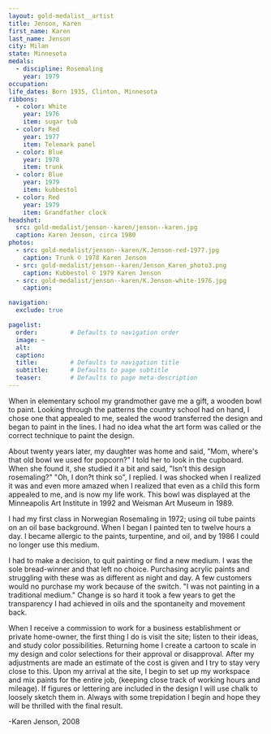 ```yaml
---
layout: gold-medalist__artist
title: Jenson, Karen
first_name: Karen
last_name: Jenson
city: Milan
state: Minnesota
medals: 
  - discipline: Rosemaling
    year: 1979
occupation:
life_dates: Born 1935, Clinton, Minnesota
ribbons:
  - color: White
    year: 1976
    item: sugar tub
  - color: Red
    year: 1977
    item: Telemark panel
  - color: Blue
    year: 1978
    item: trunk
  - color: Blue
    year: 1979
    item: kubbestol
  - color: Red
    year: 1979
    item: Grandfather clock
headshot:
  src: gold-medalist/jenson--karen/jenson--karen.jpg
  caption: Karen Jenson, circa 1980
photos:
  - src: gold-medalist/jenson--karen/K.Jenson-red-1977.jpg
    caption: Trunk © 1978 Karen Jenson
  - src: gold-medalist/jenson--karen/Jenson_Karen_photo3.png
    caption: Kubbestol © 1979 Karen Jenson
  - src: gold-medalist/jenson--karen/K.Jenson-white-1976.jpg
    caption:

navigation:
  exclude: true

pagelist:
  order:         # Defaults to navigation order  
  image: ~
  alt:
  caption:
  title:         # Defaults to navigation title
  subtitle:      # Defaults to page subtitle
  teaser:        # Defaults to page meta-description  
---
```

When in elementary school my grandmother gave me a gift, a wooden bowl to paint.  Looking through the patterns the country school had on hand, I chose one that appealed  to me, sealed the wood transferred the design and began to paint in the lines.  I had no idea what the art form was called or the correct technique to paint the design.

About twenty years later, my daughter was home and said, "Mom, where's that old bowl we used for popcorn?" I told her to look in the cupboard.  When she found it, she studied it a bit and said, "Isn't this design rosemaling?" "Oh, I don?t think so", I replied.  I was shocked when I realized it was and even more amazed when I realized that even as a child this form appealed to me, and is now my life work.  This bowl was displayed at the Minneapolis Art Institute in 1992 and Weisman Art Museum in 1989.

I had my first class in Norwegian Rosemaling in 1972; using oil tube paints on an oil base background.  When I began I painted ten to twelve hours a day. I became allergic to the paints, turpentine, and oil, and by 1986 I could no longer use this medium.

I had to make a decision, to quit painting or find a new medium.  I was the sole bread-winner and that left no choice.  Purchasing acrylic paints and struggling with these was as different as night and day.  A few customers would no purchase my work because of the switch.  "I was not painting in a traditional medium."  Change is so hard it took a few years to get the transparency I had achieved in oils and the spontaneity and movement back.

When I receive a commission to work for a business establishment or private home-owner, the first thing I do is visit the site; listen to their ideas, and study color possibilities.  Returning home I create a cartoon to scale in my design and color selections for their approval or disapproval.  After my adjustments are made an estimate of the cost is given and I try to stay very close to this.  Upon my arrival at the site, I begin to set up my workspace and mix paints for the entire job, (keeping close track of working hours and mileage).  If figures or lettering are included in the design I will use chalk to loosely sketch them in.  Always with some trepidation I begin and hope they will be thrilled with the final result.  

-Karen Jenson, 2008
